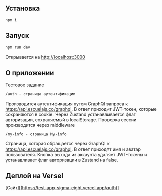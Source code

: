 ## Установка

```bash
npm i
```

## Запуск

```bash
npm run dev
```

Открывается на [http://localhost:3000](http://localhost:3000)

## О приложении

Тестовое задание

```
/auth - страница аутентификации
```

Производится аутентификация путем GraphQl запроса к https://api.escuelajs.co/graphql. В ответ приходит JWT-токен, которые сохраняются в cookie. Через Zustand устанавливается флаг авторизации, сохраняемый в localStorage. Проверка сессии производится через middleware

```
/my-info - страница My-info
```

Страница, которая обращается через GraphQl к https://api.escuelajs.co/graphql. В ответ приходят имя и аватар пользователя. Кнопка выхода из аккаунта удаляет JWT-токены и устанавливает флаг авторизации в Zustand на false.

## Деплой на Versel

[Сайт][(https://test-app-sigma-eight.vercel.app/auth)]
